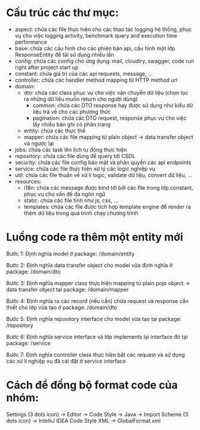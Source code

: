 # Cấu trúc các thư mục:

- aspect: chứa các file thực hiện cho các thao tác logging hệ thống, phục vụ cho việc logging activity, benchmark query
  and execution time performance
- base: chứa các cấu hình cho các phiên bản api, cấu hình một lớp ResponseEntity để tái sử dụng nhiều lần
- config: chứa các config cho ứng dụng: mail, cloudiry, swagger, code run right after project start up
- constant: chứa giá trị của các api requests, message, ...
- controller: chứa các handler method mapping từ HTTP method url
- domain:
    - dto: chứa các class phục vụ cho việc vận chuyển dữ liệu (chọn lọc ra những dữ liệu muốn return cho người dùng)
        - common: chứa các DTO response hay được sử dụng như kiểu dữ liệu trả về cho các phương thức
        - pagination: chứa các DTO request, response phục vụ cho việc lấy nhiều bản ghi có phân trang
    - entity: chứa các thực thể
    - mapper: chứa các file mapping từ plain object -> data transfer object và ngược lại
- jobs: chứa các task lên lịch tự động thực hiện
- repository: chứa các file dùng để query tới CSDL
- security: chứa các file config bảo mật và phân quyền các api endpoints
- service: chứa các file thực hiện xử lý các logic nghiệp vụ
- util: chứa các file thuần về xử lí logic, validate dữ liệu, convert dữ liệu, ...
- resources:
    - i18n: chứa các message được bind tới bởi các file trong lớp constant, phục vụ cho vấn đề đa ngôn ngữ
    - static: chứa các file tĩnh như js, css, ...
    - templates: chứa các file được tích hợp template engine để render ra thêm dữ liệu trong quá trình chạy chương trình

# Luồng code ra thêm một entity mới

Bước 1: Định nghĩa model ở package: /domain/entity

Bước 2: Định nghĩa data transfer object cho model vừa định nghĩa ở package: /domain/dto

Bước 3: Định nghĩa mapper class thực hiện mapping từ plain pojo object -> data transfer object tại package:
/domain/mapper

Bước 4: Định nghĩa ra các record (nếu cần) chứa request và response cần thiết cho lớp vừa tạo ở package: /domain/dto

Bước 5: Định nghĩa repository interface cho model vừa tạo tại package: /repository

Bước 6: Định nghĩa service interface và lớp implements lại interface đó tại package: /service

Bước 7: Định nghĩa controller class thực hiện bắt các request và sử dụng các xử lí nghiệp vụ đã cài đặt ở service
interface

# Cách để đồng bộ format code của nhóm:

Settings (3 dots icon) -> Editor -> Code Style -> Java -> Import Scheme (3 dots icon) -> IntelliJ IDEA Code Style XML ->
GlobalFormat.xml